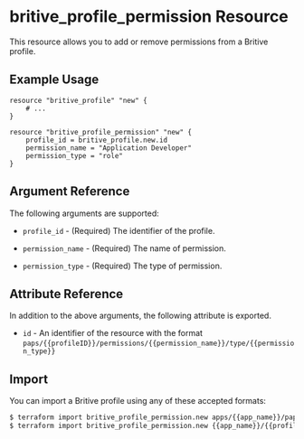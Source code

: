 # britive_profile_permission Resource

This resource allows you to add or remove permissions from a Britive profile.

## Example Usage

```hcl
resource "britive_profile" "new" {
    # ...
}

resource "britive_profile_permission" "new" {
    profile_id = britive_profile.new.id
    permission_name = "Application Developer"
    permission_type = "role"
}
```

## Argument Reference

The following arguments are supported:

* `profile_id` - (Required) The identifier of the profile.

* `permission_name` - (Required) The name of permission.

* `permission_type` - (Required) The type of permission.

## Attribute Reference

In addition to the above arguments, the following attribute is exported.

* `id` - An identifier of the resource with the format `paps/{{profileID}}/permissions/{{permission_name}}/type/{{permission_type}}`

## Import

You can import a Britive profile using any of these accepted formats:

```sh
$ terraform import britive_profile_permission.new apps/{{app_name}}/paps/{{profile_name}}/permissions/{{permission_name}}/type/{{permission_type}}
$ terraform import britive_profile_permission.new {{app_name}}/{{profile_name}}/{{permission_name}}/{{permission_type}}
```